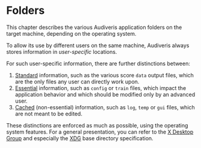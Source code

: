 ---
---
# Folders

This chapter describes the various Audiveris application folders on the target machine,
depending on the operating system.

To allow its use by different users on the same machine, Audiveris always stores information
in _user-specific_ locations.

For such user-specific information, there are further distinctions between:
1. [Standard](../folders/standard.md) information, such as the various score `data` output files,
which are the only files any user can directly work upon.
2. [Essential](../folders/essential.md) information, such as `config` or `train` files,
which impact the application behavior and which should be modified only by an advanced user.
3. [Cached](../folders/cached.md) (non-essential) information, such as `log`, `temp` or `gui` files,
which are not meant to be edited.

These distinctions are enforced as much as possible, using the operating system features.
For a general presentation, you can refer to the
[X Desktop Group](https://en.wikipedia.org/wiki/Freedesktop.org)
and especially the [XDG](https://standards.freedesktop.org/basedir-spec/basedir-spec-latest.html)
base directory specification.
